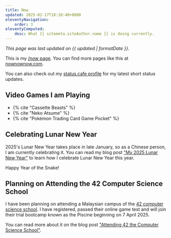 ```yaml
---
title: Now
updated: 2025-02-17T18:10:40+0800
eleventyNavigation:
    order: 3
eleventyComputed:
    desc: What {{ sitemeta.siteAuthor.name }} is doing currently.
---
```


*This page was last updated on <time datetime="{{ updated }}">{{ updated | formatDate }}</time>.*

This is my [/now page](https://nownownow.com/about). You can find more pages like this at [nownownow.com](https://nownownow.com/).

You can also check out my [status.cafe profile](https://status.cafe/users/leilukin) for my latest short status updates.

## Video Games I am Playing

* {% cite "Cassette Beasts" %}
* {% cite "Neko Atsume" %}
* {% cite "Pokémon Trading Card Game Pocket" %}

## Celebrating Lunar New Year

2025's Lunar New Year takes place in late January, so as a Chinese person, I am currently celebrating it. You can read my blog post ["My 2025 Lunar New Year"](/blog/posts/2025-02-06-my-2025-lunar-new-year) to learn how I celebrate Lunar New Year this year.

Happy Year of the Snake!

## Planning on Attending the 42 Computer Science School

I have been planning on attending a Malaysian campus of the [42 computer science school](https://www.42network.org/). I have registered, passed their online game test and will join their trial bootcamp known as the Piscine beginning on 7 April 2025.

You can read more about it on the blog post ["Attending 42 the Computer Science School"](/blog/posts/2025-01-19-attending-42-school).